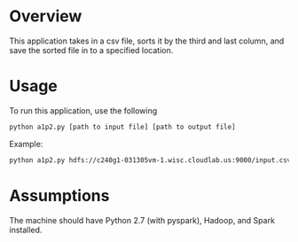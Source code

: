 # Overview
This application takes in a csv file, sorts it by the third and last column, and save the sorted file in to a specified location. 

# Usage
To run this application, use the following

```sh
python a1p2.py [path to input file] [path to output file]
```

Example: 
```sh
python a1p2.py hdfs://c240g1-031305vm-1.wisc.cloudlab.us:9000/input.csv hdfs://c240g1-031305vm-1.wisc.cloudlab.us:9000/output.csv
```

# Assumptions 
The machine should have Python 2.7 (with pyspark), Hadoop, and Spark installed. 
